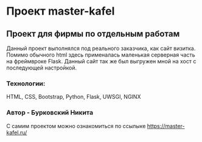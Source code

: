 # Проект master-kafel
## Проект для фирмы по отдельным работам
Данный проект выполнялся под реального заказчика, как сайт визитка.
Помимо обычного html здесь применалась маленькая серверная часть на фреймвроке Flask.
Данный сайт так же был выгружен мной на хост с последующей настройкой. 

### Технологии:

HTML, CSS, Bootstrap, Python, Flask, UWSGI, NGINX


### Автор - Бурковский Никита

С самим проектом можно ознакомиться по ссылыке
https://master-kafel.ru/
